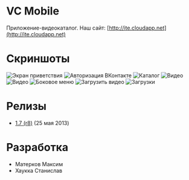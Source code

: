 # VC Mobile
Приложение-видеокаталог. Наш сайт: [http://ite.cloudapp.net](http://ite.cloudapp.net) 

# Скриншоты
![Экран приветствия](build/s1.png)
![Авторизация ВКонтакте](build/s2.png)
![Каталог](build/s3.png)
![Видео](build/s4.png)
![Видео](build/s5.png)
![Боковое меню](build/s6.png)
![Загрузить видео](build/s7.png)
![Загрузки](build/s8.png)

# Релизы
* [1.7 (r8)](build/VCMobile-r8.apk?raw=1) (25 мая 2013)

# Разработка
* Матерков Максим
* Хаукка Станислав
